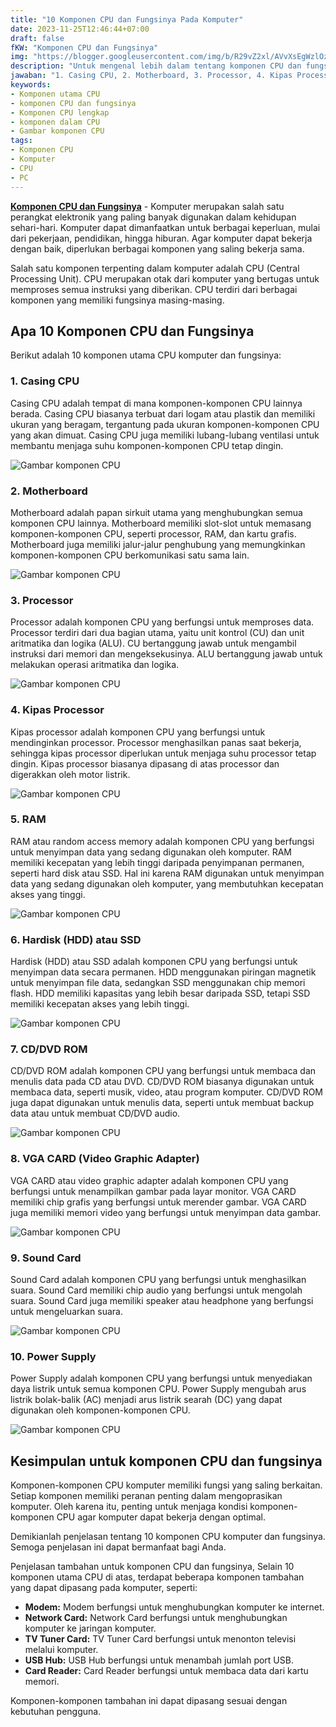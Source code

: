 ```yaml
---
title: "10 Komponen CPU dan Fungsinya Pada Komputer"
date: 2023-11-25T12:46:44+07:00
draft: false
fKW: "Komponen CPU dan Fungsinya"
img: "https://blogger.googleusercontent.com/img/b/R29vZ2xl/AVvXsEgWzlOzo-bPkmz5Mf0Z4-cWjLObrwyXLPcDXkJ6zNuJHQui3qmcCIT7XPEfxT0qHrKBUcOr-uAYj7YfGGEEUB4BeS3j22MqDNxPCqoJJCnPoCm9EZF97Smu6aQ2WcJbWI6v-e8iIhBiVrp8p49-7vyk2L_atvY2ikGWJr_mZUtuVadVn4tHQUX0PLV8qIs8/s360/computer-cpu-components.webp"
description: "Untuk mengenal lebih dalam tentang komponen CPU dan fungsinya, anda bisa baca lebih detailnya dalam blog artikel ini, dijamin enak.."
jawaban: "1. Casing CPU, 2. Motherboard, 3. Processor, 4. Kipas Processor, 5. RAM, 6. Hardisk (HDD) atau SSD, 7. CD/DVD ROM, 8. VGA CARD (Video Graphic Adapter), 9. Sound Card, 10. Power Supply"
keywords:
- Komponen utama CPU
- komponen CPU dan fungsinya
- Komponen CPU lengkap
- komponen dalam CPU
- Gambar komponen CPU
tags:
- Komponen CPU
- Komputer
- CPU
- PC
---
```


**[Komponen CPU dan Fungsinya](/blog)** - Komputer merupakan salah satu perangkat elektronik yang paling banyak digunakan dalam kehidupan sehari-hari. Komputer dapat dimanfaatkan untuk berbagai keperluan, mulai dari pekerjaan, pendidikan, hingga hiburan. Agar komputer dapat bekerja dengan baik, diperlukan berbagai komponen yang saling bekerja sama.

Salah satu komponen terpenting dalam komputer adalah CPU (Central Processing Unit). CPU merupakan otak dari komputer yang bertugas untuk memproses semua instruksi yang diberikan. CPU terdiri dari berbagai komponen yang memiliki fungsinya masing-masing.

## Apa 10 Komponen CPU dan Fungsinya

Berikut adalah 10 komponen utama CPU komputer dan fungsinya:

### 1. Casing CPU

Casing CPU adalah tempat di mana komponen-komponen CPU lainnya berada. Casing CPU biasanya terbuat dari logam atau plastik dan memiliki ukuran yang beragam, tergantung pada ukuran komponen-komponen CPU yang akan dimuat. Casing CPU juga memiliki lubang-lubang ventilasi untuk membantu menjaga suhu komponen-komponen CPU tetap dingin.

![Gambar komponen CPU](https://blogger.googleusercontent.com/img/b/R29vZ2xl/AVvXsEhCfgFVUHsFuWHAaG-gKkURGsbcbT1iJlvIYMJB8iBNJsMOJgrsnZTdBZCoBQfuOZGR5r3uhgfw4fLNvzavwrgEbG2Enf8mS1TXvuwudvAhITG3ayU86-wctHWRrP3tzlm2A49UjVH0dfE2oqcOLJHjxjYDv5qK7phyK3oluY6OweAKRmtl-qkkvuVi-CSR/s480/Gambar-komponen-CPU2.webp "Casing CPU")

### 2. Motherboard

Motherboard adalah papan sirkuit utama yang menghubungkan semua komponen CPU lainnya. Motherboard memiliki slot-slot untuk memasang komponen-komponen CPU, seperti processor, RAM, dan kartu grafis. Motherboard juga memiliki jalur-jalur penghubung yang memungkinkan komponen-komponen CPU berkomunikasi satu sama lain.

![Gambar komponen CPU](https://blogger.googleusercontent.com/img/b/R29vZ2xl/AVvXsEi4FZ6I1w7_Cu-HijDQhEuAZryhW0ObBMQaWqZzqQsNzJ6h9foz9D3BY04bgtqqixkCzovwVR0HsYuf7HdMi1Bmwyy3i6l84vraD3dc8Kqo31qfMWcWBO0Uh8wJNFY7whfyEFN1VQNx6_SxYfhoCTbqErdQrJ8FP_fmZ2BxPy1kr2W9vWu51uS7fcZG8Jjj/s480/Gambar-komponen-CPU3.webp "Motherboard")

### 3. Processor

Processor adalah komponen CPU yang berfungsi untuk memproses data. Processor terdiri dari dua bagian utama, yaitu unit kontrol (CU) dan unit aritmatika dan logika (ALU). CU bertanggung jawab untuk mengambil instruksi dari memori dan mengeksekusinya. ALU bertanggung jawab untuk melakukan operasi aritmatika dan logika.

![Gambar komponen CPU](https://blogger.googleusercontent.com/img/b/R29vZ2xl/AVvXsEi8yRjlm-_ypVnVLlb23yK2dmPX3Xv_yMfrglVUqyZ0_AGfB-k2mZHoGFEGczdjpL7bS5HibhmKzIzNxlpwUkm4Ap8iCIrFojVeSbEIEA1gvMiK733xVWx4MFGf91U39_eL45uoIA0HI0tM_UfF9phqvjady4ndA7opzdMgDctqa7nfYBlIefSNMKaSznN4/s480/Gambar-komponen-CPU4.webp "Processor")

### 4. Kipas Processor

Kipas processor adalah komponen CPU yang berfungsi untuk mendinginkan processor. Processor menghasilkan panas saat bekerja, sehingga kipas processor diperlukan untuk menjaga suhu processor tetap dingin. Kipas processor biasanya dipasang di atas processor dan digerakkan oleh motor listrik.

![Gambar komponen CPU](https://blogger.googleusercontent.com/img/b/R29vZ2xl/AVvXsEgBqqQi5P6hlYcuqjqXrzMFCWqvd98zO-WWKIpooUuml1-Rp4qQoaKHuLEURW_MC6Sh3C13knpC3r-vOmwU75J-LNPmTt1_ck4TULu-ui0s0dr3u5jJ-wM2Wp261LsFHMn-X7SDENTWwA8JMRWWx0wl59CbiHXZlReLacA7mPh26McHtAouXCLwPBbo-xu2/s480/Gambar-komponen-CPU5.webp "Kipas Processor")

### 5. RAM

RAM atau random access memory adalah komponen CPU yang berfungsi untuk menyimpan data yang sedang digunakan oleh komputer. RAM memiliki kecepatan yang lebih tinggi daripada penyimpanan permanen, seperti hard disk atau SSD. Hal ini karena RAM digunakan untuk menyimpan data yang sedang digunakan oleh komputer, yang membutuhkan kecepatan akses yang tinggi.

![Gambar komponen CPU](https://blogger.googleusercontent.com/img/b/R29vZ2xl/AVvXsEh3lMsmXKj1kQGsPIVIb44puSQN8G-WmWYSCrGBcd8RBOeiDHdIhmLFqdAVxUhBDkj-rJbjzz-Tx8TA_yNM493kOhd-nkV4I6EYGpSHfGHmN-PltKl_oAr3DRmePK8It84Pce8pg3b13_qa3khC3CwiuzxJXEXrh2k5sXsg-mvl1o1YkkiNMdUNEirBLMcA/s480/Gambar-komponen-CPU10.webp "RAM")

### 6. Hardisk (HDD) atau SSD

Hardisk (HDD) atau SSD adalah komponen CPU yang berfungsi untuk menyimpan data secara permanen. HDD menggunakan piringan magnetik untuk menyimpan file data, sedangkan SSD menggunakan chip memori flash. HDD memiliki kapasitas yang lebih besar daripada SSD, tetapi SSD memiliki kecepatan akses yang lebih tinggi.

![Gambar komponen CPU](https://blogger.googleusercontent.com/img/b/R29vZ2xl/AVvXsEg4wYrOl7Kq-iIndG7i5Wt1k_Cp9FGMdufQiukzsMNIp2buDeNq0IUoSh96NWcFbxs4HNnpi7g-6j4sep0e-CF40TuiPpNqPHn4vY83VJ6wGgVPXcyojACy_nqEMsnPcdL7-WvtlP4AIFMRD6FGkWV4BVo41ZgUflQErbo6Rj_aCKqr1-nsyzs9KY-uRKC7/s480/Gambar-komponen-CPU9.webp "Hardisk (HDD) atau SSD")

### 7. CD/DVD ROM

CD/DVD ROM adalah komponen CPU yang berfungsi untuk membaca dan menulis data pada CD atau DVD. CD/DVD ROM biasanya digunakan untuk membaca data, seperti musik, video, atau program komputer. CD/DVD ROM juga dapat digunakan untuk menulis data, seperti untuk membuat backup data atau untuk membuat CD/DVD audio.

![Gambar komponen CPU](https://blogger.googleusercontent.com/img/b/R29vZ2xl/AVvXsEhG_lB0vg6WjRwGtKJhS9uAqzMEBpW7DSghVuuFFGGWpAg05EIap-ZkpI01ATgJbIAqy7JkYBz4_4v0GUREIwVV-SPcOgMWaMRlKBcS2cMdYRYQW0aW-ubiQl9BZBLojMUrjC1LFSPAz4MCzSbEMmbKZPWw1F5U8xpmDCi5mLprVEcXEXgOTbdlD77THryA/s480/Gambar-komponen-CPU6.webp "CD/DVD ROM")

### 8. VGA CARD (Video Graphic Adapter)

VGA CARD atau video graphic adapter adalah komponen CPU yang berfungsi untuk menampilkan gambar pada layar monitor. VGA CARD memiliki chip grafis yang berfungsi untuk merender gambar. VGA CARD juga memiliki memori video yang berfungsi untuk menyimpan data gambar.

![Gambar komponen CPU](https://blogger.googleusercontent.com/img/b/R29vZ2xl/AVvXsEh0Z1WGxVhZwB08cjXc0ekq9Px52NLNtfDpnM8pyQk2JFXRbBV3GNHi2vxpnUNRdaGeUIQcDLR0OQU4hiYpdGroVklk0q7N9C9BhZzEJmuAlSg2bn_nrMMefGLwYscbRPFGywt8xzeMa-9qYamMhE9PrzjAnQ4bjCVbe-bzuI4Z78Hs45VAiWIfjF2Lf2Gl/s480/Gambar-komponen-CPU7.webp "VGA CARD (Video Graphic Adapter)")

### 9. Sound Card

Sound Card adalah komponen CPU yang berfungsi untuk menghasilkan suara. Sound Card memiliki chip audio yang berfungsi untuk mengolah suara. Sound Card juga memiliki speaker atau headphone yang berfungsi untuk mengeluarkan suara.

![Gambar komponen CPU](https://blogger.googleusercontent.com/img/b/R29vZ2xl/AVvXsEjai_0KCtlEyiarm9NtynOLi6Kjv6XOf0DDTXGnOCN_9ZP8i9lj-DHN_Q9X0fqoU1KEAAf9OLN_pyYZR28tlGVCvVbm6jEKN07xuKs0M8IkrexTuHFcZhPR5-ITjo73uKWKATIMu0hPceqW5J_1GlY04AfrDT0Jv1xaQGUDi-wW7YXGR-hdE1B6Tt27D4hW/s480/Gambar-komponen-CPU8.webp "Sound Card")

### 10. Power Supply

Power Supply adalah komponen CPU yang berfungsi untuk menyediakan daya listrik untuk semua komponen CPU. Power Supply mengubah arus listrik bolak-balik (AC) menjadi arus listrik searah (DC) yang dapat digunakan oleh komponen-komponen CPU.

![Gambar komponen CPU](https://blogger.googleusercontent.com/img/b/R29vZ2xl/AVvXsEhr8rlw03pW3pp4g11UcuHUKabwIbACpiDU52f0zZfKWBHnlCem4QiJxz2MfuwP8jW6JQtmxAphI9sRfF6CcmMiEZ9Psl3h81FN-1r9mZ6lxtChNvvozk51JNSNGNLVLiWbRi1Ie_33P_A3t2A4Mw2baLtMBIMNnkYDgwtl6FbC0_ZGYobqvSSYjJ9oGQWF/s480/Gambar-komponen-CPU.webp "Power Supply")

## Kesimpulan untuk komponen CPU dan fungsinya

Komponen-komponen CPU komputer memiliki fungsi yang saling berkaitan. Setiap komponen memiliki peranan penting dalam mengoprasikan komputer. Oleh karena itu, penting untuk menjaga kondisi komponen-komponen CPU agar komputer dapat bekerja dengan optimal.

Demikianlah penjelasan tentang 10 komponen CPU komputer dan fungsinya. Semoga penjelasan ini dapat bermanfaat bagi Anda.

Penjelasan tambahan untuk komponen CPU dan fungsinya, Selain 10 komponen utama CPU di atas, terdapat beberapa komponen tambahan yang dapat dipasang pada komputer, seperti:

* **Modem:** Modem berfungsi untuk menghubungkan komputer ke internet.
* **Network Card:** Network Card berfungsi untuk menghubungkan komputer ke jaringan komputer.
* **TV Tuner Card:** TV Tuner Card berfungsi untuk menonton televisi melalui komputer.
* **USB Hub:** USB Hub berfungsi untuk menambah jumlah port USB.
* **Card Reader:** Card Reader berfungsi untuk membaca data dari kartu memori.

Komponen-komponen tambahan ini dapat dipasang sesuai dengan kebutuhan pengguna.